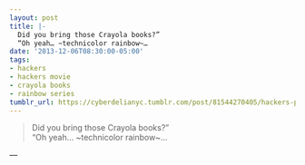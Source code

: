 ```yaml
---
layout: post
title: |-
  Did you bring those Crayola books?”
  “Oh yeah… ~technicolor rainbow~…
date: '2013-12-06T08:30:00-05:00'
tags:
- hackers
- hackers movie
- crayola books
- rainbow series
tumblr_url: https://cyberdelianyc.tumblr.com/post/81544270405/hackers-phreak-cereal-crayola-books
---
```

> Did you bring those Crayola books?”  
> “Oh yeah… ~technicolor rainbow~…

—
